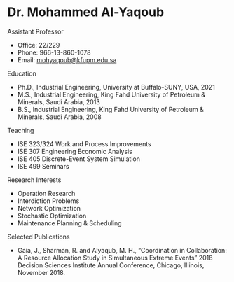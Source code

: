 #  Dr. Mohammed Al-Yaqoub

Assistant Professor

- Office: 22/229
- Phone: 966-13-860-1078
- Email: mohyaqoub@kfupm.edu.sa

​Education

- Ph.D., Industrial Engineering, University at Buffalo-SUNY, USA, 2021
- M.S., Industrial Engineering, King Fahd University of Petroleum & Minerals, Saudi Arabia, 2013
- B.S., Industrial Engineering, King Fahd University of Petroleum & Minerals, Saudi Arabia, 2008

Teaching

- ISE 323/324 Work and Process Improvements
- ISE 307 Engineering Economic Analysis
- ISE 405 Discrete-Event System Simulation
- ISE 499 Seminars

Research Interests

- Operation Research
- Interdiction Problems
- Network Optimization
- Stochastic Optimization
- Maintenance Planning & Scheduling

Selected Publications

- Gaia, J., Sharman, R. and Alyaqub, M. H., “Coordination in Collaboration: A Resource Allocation Study in Simultaneous Extreme Events” 2018 Decision Sciences Institute Annual Conference, Chicago, Illinois, November 2018.

